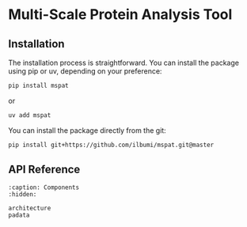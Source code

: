 # Multi-Scale Protein Analysis Tool


## Installation
The installation process is straightforward. You can install the package using pip or uv, depending on your preference:

```bash
pip install mspat
```

or

```bash
uv add mspat
```

You can install the package directly from the git:

```bash
pip install git+https://github.com/ilbumi/mspat.git@master
```

## API Reference

```{toctree}
:caption: Components
:hidden:

architecture
padata
```
